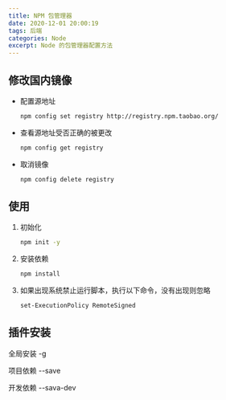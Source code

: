 ```yaml
---
title: NPM 包管理器
date: 2020-12-01 20:00:19
tags: 后端
categories: Node
excerpt: Node 的包管理器配置方法
---
```


## 修改国内镜像

- 配置源地址

  ```bash
  npm config set registry http://registry.npm.taobao.org/
  ```

- 查看源地址受否正确的被更改

  ```bash
  npm config get registry
  ```

- 取消镜像

  ```bash
  npm config delete registry
  ```

## 使用

1. 初始化

   ```bash
   npm init -y
   ```

2. 安装依赖

   ```bash
   npm install
   ```

3. 如果出现系统禁止运行脚本，执行以下命令，没有出现则忽略

   ```bash
   set-ExecutionPolicy RemoteSigned
   ```

## 插件安装

全局安装 -g

项目依赖 --save

开发依赖 --sava-dev
